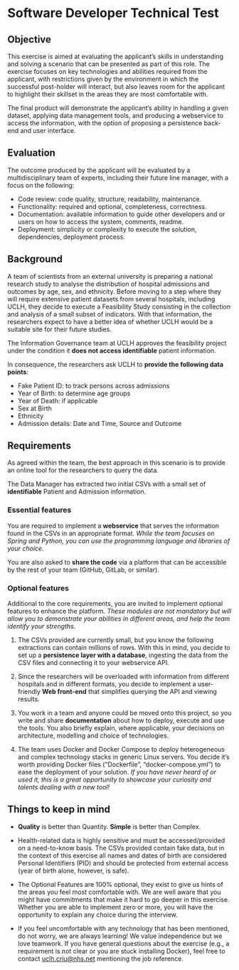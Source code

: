 # Software Developer Technical Test

## Objective

This exercise is aimed at evaluating the applicant’s skills in understanding and solving a scenario that can be
presented as part of this role. The exercise focuses on key technologies and abilities required from the applicant,
with restrictions given by the environment in which the successful post-holder will interact, but also leaves room for
the applicant to highlight their skillset in the areas they are most comfortable with.

The final product will demonstrate the applicant’s ability in handling a given dataset, applying data management tools,
and producing a webservice to access the information, with the option of proposing a persistence back-end and user
interface.


## Evaluation

The outcome produced by the applicant will be evaluated by a multidisciplinary team of experts, including their future
line manager, with a focus on the following:

 - Code review: code quality, structure, readability, maintenance.
 - Functionality: required and optional, completeness, correctness.
 - Documentation: available information to guide other developers and or users
   on how to access the system, comments, readme.
 - Deployment: simplicity or complexity to execute the solution, dependencies,
   deployment process.


## Background

A team of scientists from an external university is preparing a national research study to analyse the distribution of
hospital admissions and outcomes by age, sex, and ethnicity. Before moving to a step where they will require extensive
patient datasets from several hospitals, including UCLH, they decide to execute a Feasibility Study consisting in the
collection and analysis of a small subset of indicators. With that information, the researchers expect to have a better
idea of whether UCLH would be a suitable site for their future studies.

The Information Governance team at UCLH approves the feasibility project under the condition it **does not access 
identifiable** patient information.

In consequence, the researchers ask UCLH to **provide the following data points**:

 - Fake Patient ID: to track persons across admissions
 - Year of Birth: to determine age groups
 - Year of Death: if applicable
 - Sex at Birth
 - Ethnicity
 - Admission details: Date and Time, Source and Outcome


## Requirements

As agreed within the team, the best approach in this scenario is to provide an online tool for the researchers to 
query the data.

The Data Manager has extracted two initial CSVs with a small set of **identifiable** Patient and Admission information.


### Essential features

You are required to implement a **webservice** that serves the information found in the CSVs in an appropriate 
format.
_While the team focuses on Spring and Python, you can use the programming language and libraries of your choice._

You are also asked to **share the code** via a platform that can be accessible by the rest of your team (GitHub, 
GitLab, or similar).


### Optional features

Additional to the core requirements, you are invited to implement optional features to enhance the platform.
_These modules are not mandatory but will allow you to demonstrate your abilities in different areas, and help the team
identify your strengths._

 1. The CSVs provided are currently small, but you know the following extractions can contain millions of rows. With 
    this in mind, you decide to set up a **persistence layer with a database**, ingesting the data from the CSV files 
    and connecting it to your webservice API.

 2. Since the researchers will be overloaded with information from different hospitals and in different formats, you
    decide to implement a user-friendly **Web front-end** that simplifies querying the API and viewing results.

 3. You work in a team and anyone could be moved onto this project, so you write and share **documentation** about how 
    to deploy, execute and use the tools. You also briefly explain, where applicable, your decisions on architecture,
    modelling and choice of technologies.

 4. The team uses Docker and Docker Compose to deploy heterogeneous and complex technology stacks in generic Linux
    servers. You decide it’s worth providing Docker files (“Dockerfile”, “docker-compose.yml”) to ease the deployment of
    your solution. _If you have never heard of or used it, this is a great opportunity to showcase your curiosity and 
    talents dealing with a new tool!_


## Things to keep in mind

 - **Quality** is better than Quantity. **Simple** is better than Complex.

 - Health-related data is highly sensitive and must be accessed/provided on a need-to-know basis. The CSVs provided
   contain fake data, but in the context of this exercise all names and dates of birth are considered Personal 
   Identifiers (PID) and should be protected from external access (year of birth alone, however, is safe).

 - The Optional Features are 100% optional, they exist to give us hints of the areas you feel most comfortable with. We
   are well aware that you might have commitments that make it hard to go deeper in this exercise. Whether you are 
   able to implement zero or more, you will have the opportunity to explain any choice during the interview.

 - If you feel uncomfortable with any technology that has been mentioned, do not worry, we are always learning! We value
   independence but we love teamwork. If you have general questions about the exercise (e.g., a requirement is not
   clear or you are stuck installing Docker), feel free to contact [uclh.criu@nhs.net](mailto:uclh.criu@nhs.net) 
   mentioning the
   job reference.
